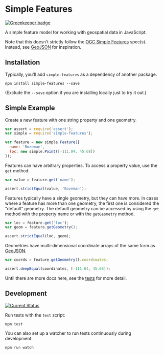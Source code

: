 # Simple Features

[![Greenkeeper badge](https://badges.greenkeeper.io/tschaub/simple-features.svg)](https://greenkeeper.io/)

A simple feature model for working with geospatial data in JavaScript.

Note that this doesn't strictly follow the [OGC Simple Features](https://en.wikipedia.org/wiki/Simple_Features) spec(s).  Instead, see [GeoJSON](http://geojson.org/) for inspiration.


## Installation

Typically, you'll add `simple-features` as a dependency of another package.

    npm install simple-features --save

(Exclude the `--save` option if you are installing locally just to try it out.)


## Simple Example

Create a new feature with one string property and one geometry.

```js
var assert = require('assert');
var simple = require('simple-features');

var feature = new simple.Feature({
  name: 'Bozeman',
  loc: new simple.Point([-111.04, 45.68])
});
```

Features can have arbitrary properties.  To access a property value, use the `get` method.

```js
var value = feature.get('name');

assert.strictEqual(value, 'Bozeman');
```

Features typically have a single geometry, but they can have more.  In cases where a feature has more than one geometry, the first one is considered the "default" geometry.  The default geometry can be accessed by using the `get` method with the property name or with the `getGeometry` method.

```js
var loc = feature.get('loc');
var geom = feature.getGeometry();

assert.strictEqual(loc, geom);
```

Geometries have multi-dimensional coordinate arrays of the same form as [GeoJSON](http://geojson.org/).

```js
var coords = feature.getGeometry().coordinates;

assert.deepEqual(coordinates, [-111.04, 45.68]);
```

Until there are more docs here, see the [tests](./test/lib/index.spec.js) for more detail.

## Development

[![Current Status](https://secure.travis-ci.org/tschaub/simple-features.png?branch=master)](https://travis-ci.org/tschaub/simple-features)

Run tests with the `test` script:

    npm test

You can also set up a watcher to run tests continuously during development.

    npm run watch
